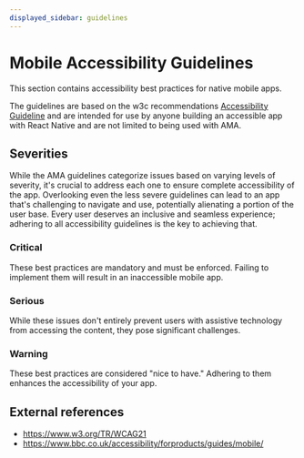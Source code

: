 ```yaml
---
displayed_sidebar: guidelines
---
```


# Mobile Accessibility Guidelines

This section contains accessibility best practices for native mobile apps.

The guidelines are based on the w3c recommendations [Accessibility Guideline](https://www.w3.org/TR/WCAG21/) and are intended for use
by anyone building an accessible app with React Native and are not limited to being used with AMA.

## Severities

While the AMA guidelines categorize issues based on varying levels of severity, it's crucial to address each one to ensure complete accessibility of the app. Overlooking even the less severe guidelines can lead to an app that's challenging to navigate and use, potentially alienating a portion of the user base. Every user deserves an inclusive and seamless experience; adhering to all accessibility guidelines is the key to achieving that.

### <span class="ama-critical">Critical</span>

These best practices are mandatory and must be enforced. Failing to implement them will result in an inaccessible mobile app.

### <span class="ama-serious">Serious</span>

While these issues don't entirely prevent users with assistive technology from accessing the content, they pose significant challenges.

### <span class="ama-warning">Warning</span>

These best practices are considered "nice to have." Adhering to them enhances the accessibility of your app.

## External references

- https://www.w3.org/TR/WCAG21
- https://www.bbc.co.uk/accessibility/forproducts/guides/mobile/
